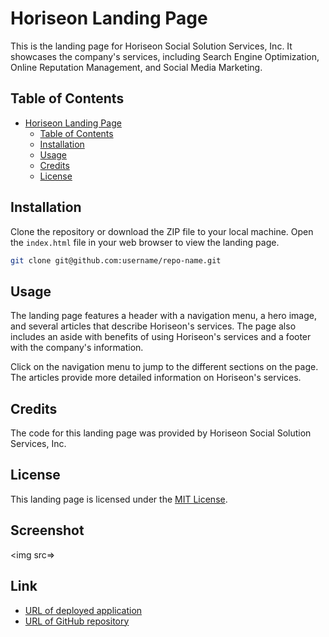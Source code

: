 

# Horiseon Landing Page

This is the landing page for Horiseon Social Solution Services, Inc. It showcases the company's services, including Search Engine Optimization, Online Reputation Management, and Social Media Marketing.

## Table of Contents

- [Horiseon Landing Page](#horiseon-landing-page)
  - [Table of Contents](#table-of-contents)
  - [Installation](#installation)
  - [Usage](#usage)
  - [Credits](#credits)
  - [License](#license)

## Installation

Clone the repository or download the ZIP file to your local machine. Open the `index.html` file in your web browser to view the landing page.

```sh
git clone git@github.com:username/repo-name.git
```

## Usage

The landing page features a header with a navigation menu, a hero image, and several articles that describe Horiseon's services. The page also includes an aside with benefits of using Horiseon's services and a footer with the company's information.

Click on the navigation menu to jump to the different sections on the page. The articles provide more detailed information on Horiseon's services.

## Credits

The code for this landing page was provided by Horiseon Social Solution Services, Inc.

## License

This landing page is licensed under the [MIT License](https://opensource.org/licenses/MIT).

## Screenshot

<img src=>

## Link

<ul>
  <li><a href="https://markthos.github.io/challenge1/">URL of deployed application</a></li>
  <li><a href="https://github.com/markthos/challenge1.git">URL of GitHub repository</a></li>
</ul>